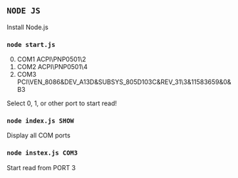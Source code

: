 ## `NODE JS`

Install Node.js

### `node start.js`

0. COM1       ACPI\PNP0501\2
1. COM2       ACPI\PNP0501\4
2. COM3       PCI\VEN_8086&DEV_A13D&SUBSYS_805D103C&REV_31\3&11583659&0&B3

Select 0, 1, or other port to start read!

### `node index.js SHOW`

Display all COM ports

### `node instex.js COM3`

Start read from PORT 3